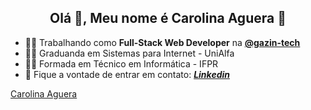 <h2 align="center">Olá 👋, Meu nome é Carolina Aguera 🤙</h2>

- 👩‍💻 Trabalhando como **Full-Stack Web Developer** na **[@gazin-tech](https://gazintech.com.br/)**
- 👩‍🔬 Graduanda em Sistemas para Internet - UniAlfa
- 👩‍🎓 Formada em Técnico em Informática - IFPR
- 📌 Fique a vontade de entrar em contato: <a  target="_blank" href="https://www.linkedin.com/in/carolina-aguera">**_Linkedin_**</a>

<div class="badge-base LI-profile-badge" data-locale="pt_BR" data-size="large" data-theme="light" data-type="HORIZONTAL" data-vanity="carolina-aguera" data-version="v1"><a class="badge-base__link LI-simple-link" href="https://br.linkedin.com/in/carolina-aguera?trk=profile-badge">Carolina Aguera</a></div>
              
